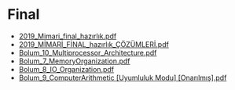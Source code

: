 # Final

<!--Index-->

- [2019_Mimari_final_hazırlık.pdf](https://github.com//yedhrab/IstanbulUniversity-CE/raw/master/3.%20S%C4%B1n%C4%B1f%202.%20D%C3%B6nem%20Notlar%C4%B1/Bilgisayar%20Mimarisi/Ders%20%C4%B0%C3%A7eri%C4%9Fi/Final/2019_Mimari_final_haz%C4%B1rl%C4%B1k.pdf)
- [2019_MİMARİ_FİNAL_hazırlık_ÇÖZÜMLERİ.pdf](https://github.com//yedhrab/IstanbulUniversity-CE/raw/master/3.%20S%C4%B1n%C4%B1f%202.%20D%C3%B6nem%20Notlar%C4%B1/Bilgisayar%20Mimarisi/Ders%20%C4%B0%C3%A7eri%C4%9Fi/Final/2019_M%C4%B0MAR%C4%B0_F%C4%B0NAL_haz%C4%B1rl%C4%B1k_%C3%87%C3%96Z%C3%9CMLER%C4%B0.pdf)
- [Bolum_10_Multiprocessor_Architecture.pdf](https://github.com//yedhrab/IstanbulUniversity-CE/raw/master/3.%20S%C4%B1n%C4%B1f%202.%20D%C3%B6nem%20Notlar%C4%B1/Bilgisayar%20Mimarisi/Ders%20%C4%B0%C3%A7eri%C4%9Fi/Final/Bolum_10_Multiprocessor_Architecture.pdf)
- [Bolum_7_MemoryOrganization.pdf](https://github.com//yedhrab/IstanbulUniversity-CE/raw/master/3.%20S%C4%B1n%C4%B1f%202.%20D%C3%B6nem%20Notlar%C4%B1/Bilgisayar%20Mimarisi/Ders%20%C4%B0%C3%A7eri%C4%9Fi/Final/Bolum_7_MemoryOrganization.pdf)
- [Bolum_8_IO_Organization.pdf](https://github.com//yedhrab/IstanbulUniversity-CE/raw/master/3.%20S%C4%B1n%C4%B1f%202.%20D%C3%B6nem%20Notlar%C4%B1/Bilgisayar%20Mimarisi/Ders%20%C4%B0%C3%A7eri%C4%9Fi/Final/Bolum_8_IO_Organization.pdf)
- [Bolum_9_ComputerArithmetic [Uyumluluk Modu] [Onarılmış].pdf](https://github.com//yedhrab/IstanbulUniversity-CE/raw/master/3.%20S%C4%B1n%C4%B1f%202.%20D%C3%B6nem%20Notlar%C4%B1/Bilgisayar%20Mimarisi/Ders%20%C4%B0%C3%A7eri%C4%9Fi/Final/Bolum_9_ComputerArithmetic%20%5BUyumluluk%20Modu%5D%20%5BOnar%C4%B1lm%C4%B1%C5%9F%5D.pdf)

<!--Index-->
